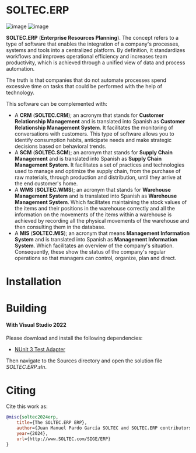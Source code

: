# SOLTEC.ERP

![image](https://img.shields.io/badge/license-GPL-3.svg)
![image](https://img.shields.io/badge/license-LGPL-3.svg)

**SOLTEC.ERP** (**Enterprise Resources Planning**). The concept refers to a type of software that enables the integration of a company's processes, systems and tools into a centralized platform. By definition, it standardizes workflows and improves operational efficiency and increases team productivity, which is achieved through a unified view of data and process automation.

The truth is that companies that do not automate processes spend excessive time on tasks that could be performed with the help of technology.

This software can be complemented with:

* A **CRM** (**SOLTEC.CRM**); an acronym that stands for **Customer Relationship Management** and is translated into Spanish
  as **Customer Relationship Management System**. It facilitates the monitoring of conversations with customers. This type of software allows you to identify consumption habits, anticipate needs and make strategic decisions based on behavioral trends.
* A **SCM** (**SOLTEC.SCM**); an acronym that stands for **Supply Chain Management** and is translated into Spanish
  as **Supply Chain Management System**. It facilitates a set of practices and technologies used to
  manage and optimize the supply chain, from the purchase of raw materials, through production and
  distribution, until they arrive at the end customer's home.
* A **WMS** (**SOLTEC.WMS**); an acronym that stands for **Warehouse Management System** and is translated into Spanish
  as **Warehouse Management System**. Which facilitates maintaining the stock values ​​of the items and their positions in the warehouse correctly and all the information on the movements of the items within a warehouse is achieved by recording all the physical movements of the warehouse and then consulting them in the database.
* A **MIS** (**SOLTEC.MIS**); an acronym that means **Management Information System** and is translated into Spanish as **Management Information System**. Which facilitates an overview of the company's situation.
  Consequently, these show the status of the company's regular operations so that managers can control, organize, plan and direct.

# Installation

# Building

#### With Visual Studio 2022

Please download and install the following dependencies:

- [NUnit 3 Test Adapter](https://marketplace.visualstudio.com/items?itemName=NUnitDevelopers.NUnit3TestAdapter)

Then navigate to the Sources directory and open the solution file
*SOLTEC.ERP.sln*.

# Citing

Cite this work as:

```bibtex
@misc{soltec2024erp,
    title={The SOLTEC.ERP ERP},
    author={Juan Manuel Pardo García SOLTEC and SOLTEC.ERP contributors},
    year={2024},
    url={http://www.SOLTEC.com/SIGE/ERP}
}
```


